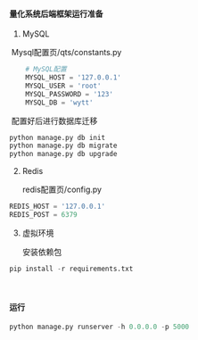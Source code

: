 #### 量化系统后端框架运行准备

1. MySQL

​		 Mysql配置页/qts/constants.py

```python
    # MySQL配置
    MYSQL_HOST = '127.0.0.1'
    MYSQL_USER = 'root'
    MYSQL_PASSWORD = '123'
    MYSQL_DB = 'wytt'
```

​		配置好后进行数据库迁移

```python
python manage.py db init
python manage.py db migrate
python manage.py db upgrade
```

2. Redis

   redis配置页/config.py

```python
REDIS_HOST = '127.0.0.1'
REDIS_POST = 6379
```

3. 虚拟环境

   安装依赖包		

```python
pip install -r requirements.txt
```

​		

#### 运行

```python
python manage.py runserver -h 0.0.0.0 -p 5000
```


